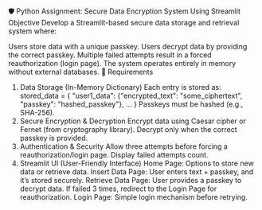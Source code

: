 🛡️ Python Assignment: Secure Data Encryption System Using Streamlit
Objective
Develop a Streamlit-based secure data storage and retrieval system where:

Users store data with a unique passkey.
Users decrypt data by providing the correct passkey.
Multiple failed attempts result in a forced reauthorization (login page).
The system operates entirely in memory without external databases.
🔹 Requirements
1. Data Storage (In-Memory Dictionary)
Each entry is stored as:
stored_data = {
    "user1_data": {"encrypted_text": "some_ciphertext", "passkey": "hashed_passkey"},
    ...
}
Passkeys must be hashed (e.g., SHA-256).
2. Secure Encryption & Decryption
Encrypt data using Caesar cipher or Fernet (from cryptography library).
Decrypt only when the correct passkey is provided.
3. Authentication & Security
Allow three attempts before forcing a reauthorization/login page.
Display failed attempts count.
4. Streamlit UI (User-Friendly Interface)
Home Page: Options to store new data or retrieve data.
Insert Data Page:
User enters text + passkey, and it’s stored securely.
Retrieve Data Page:
User provides a passkey to decrypt data.
If failed 3 times, redirect to the Login Page for reauthorization.
Login Page: Simple login mechanism before retrying.
